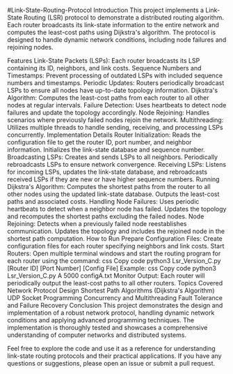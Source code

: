 #Link-State-Routing-Protocol
Introduction
This project implements a Link-State Routing (LSR) protocol to demonstrate a distributed routing algorithm. Each router broadcasts its link-state information to the entire network and computes the least-cost paths using Dijkstra's algorithm. The protocol is designed to handle dynamic network conditions, including node failures and rejoining nodes.

Features
Link-State Packets (LSPs): Each router broadcasts its LSP containing its ID, neighbors, and link costs.
Sequence Numbers and Timestamps: Prevent processing of outdated LSPs with included sequence numbers and timestamps.
Periodic Updates: Routers periodically broadcast LSPs to ensure all nodes have up-to-date topology information.
Dijkstra's Algorithm: Computes the least-cost paths from each router to all other nodes at regular intervals.
Failure Detection: Uses heartbeats to detect node failures and update the topology accordingly.
Node Rejoining: Handles scenarios where previously failed nodes rejoin the network.
Multithreading: Utilizes multiple threads to handle sending, receiving, and processing LSPs concurrently.
Implementation Details
Router Initialization: Reads the configuration file to get the router ID, port number, and neighbor information. Initializes the link-state database and sequence number.
Broadcasting LSPs: Creates and sends LSPs to all neighbors. Periodically rebroadcasts LSPs to ensure network convergence.
Receiving LSPs: Listens for incoming LSPs, updates the link-state database, and rebroadcasts received LSPs if they are new or have higher sequence numbers.
Running Dijkstra's Algorithm: Computes the shortest paths from the router to all other nodes using the updated link-state database. Outputs the least-cost paths and associated costs.
Handling Node Failures: Uses periodic heartbeats to detect when a neighbor node has failed. Updates the topology and recomputes the shortest paths excluding the failed nodes.
Node Rejoining: Detects when a previously failed node reestablishes communication. Updates the topology and includes the rejoined node in the shortest path computation.
How to Run
Prepare Configuration Files: Create configuration files for each router specifying neighbors and link costs.
Start Routers: Open multiple terminal windows and start the routing program for each router using the command:
css
Copy code
python3 Lsr_Version_C.py [Router ID] [Port Number] [Config File]
Example:
css
Copy code
python3 Lsr_Version_C.py A 5000 configA.txt
Monitor Output: Each router will periodically output the least-cost paths to all other routers.
Topics Covered
Network Protocol Design
Shortest Path Algorithms (Dijkstra's Algorithm)
UDP Socket Programming
Concurrency and Multithreading
Fault Tolerance and Failure Recovery
Conclusion
This project demonstrates the design and implementation of a robust network protocol, handling dynamic network conditions and applying advanced programming techniques. The implementation is thoroughly tested and showcases a comprehensive understanding of computer networks and distributed systems.

Feel free to explore the code and use it as a reference for understanding link-state routing protocols and their practical applications. If you have any questions or suggestions, please open an issue or submit a pull request.
